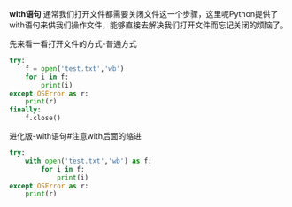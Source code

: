**with语句**
通常我们打开文件都需要关闭文件这一个步骤，这里呢Python提供了with语句来供我们操作文件，能够直接去解决我们打开文件而忘记关闭的烦恼了。

先来看一看打开文件的方式-普通方式

```py
try:
    f = open('test.txt','wb')
    for i in f:
        print(i)
except OSError as r:
    print(r)
finally:
    f.close()
```

进化版-with语句#注意with后面的缩进
```py
try:
    with open('test.txt','wb') as f:
        for i in f:
            print(i)
except OSError as r:
    print(r)
```